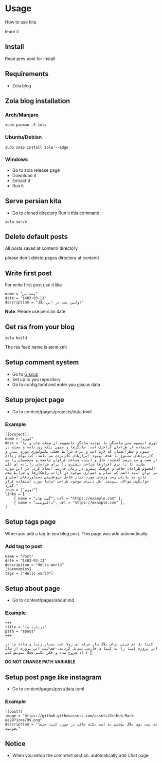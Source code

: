# Usage
How to use kita 

learn it

## Install
Read prev post for install
## Requirements
- Zola blog
## Zola blog installation
### Arch/Manjaro
```
sudo pacman -S zola
```
### Ubuntu/Debian
```
sudo snap install zola --edge
```
### Windows
- Go to zola release page
- Download it
- Extract it
- Run it
## Serve persian kita
- Go to cloned directory
Run it this command
```
zola serve
```
## Delete default posts
All posts saved at content/ directory

please don't delete pages directory at content/
## Write first post
For write first post use it like
```
name = "پست من"
date = "1403-03-13"
description = "اولین پست در این بلاگ"
```
**Note**: Please use persian date 
## Get rss from your blog
```
zola build
```
The rss feed name is atom.xml
## Setup comment system
- Go to [Giscus](https://giscus.app)
- Set up to you repository
- Go to config.toml and enter you giscus data
## Setup project page
- Go to content/pages/projects/data.toml
### Example
```
[[project]]
name = "لورم"
desc = "لورم ایپسوم متن ساختگی با تولید سادگی نامفهوم از صنعت چاپ و با استفاده از طراحان گرافیک است. چاپگرها و متون بلکه روزنامه و مجله در ستون و سطرآنچنان که لازم است و برای شرایط فعلی تکنولوژی مورد نیاز و کاربردهای متنوع با هدف بهبود ابزارهای کاربردی می باشد. کتابهای زیادی در شصت و سه درصد گذشته، حال و آینده شناخت فراوان جامعه و متخصصان را می طلبد تا با نرم افزارها شناخت بیشتری را برای طراحان رایانه ای علی الخصوص طراحان خلاقی و فرهنگ پیشرو در زبان فارسی ایجاد کرد. در این صورت می توان امید داشت که تمام و دشواری موجود در ارائه راهکارها و شرایط سخت تایپ به پایان رسد وزمان مورد نیاز شامل حروفچینی دستاوردهای اصلی و جوابگوی سوالات پیوسته اهل دنیای موجود طراحی اساسا مورد استفاده قرار گیرد."
tags = ["لورم"]
links = [
    { name = "گیت هاب", url = "https://example.com" },
    { name = "داکیومنت", url = "https://example.com" },
]
```
## Setup tags page
When you add a tag to you blog post. This page was add automatically
### Add tag to post
```
name = "Post"
date = "1403-03-13"
description = "Hello world"
[taxonomies]
tags = ["Hello world"]
```
## Setup about page
- Go to content/pages/about.md
### Example
```
+++
title = "درباره ما"
path = "about"
+++

کیتا یک تم چینی برای بلاگ ساز حرفه ای زولا است بسیار زیبا و ساده ما در این پروژه کیتا را به کیتا ی فارسی تبدیل کردیم. فعالیت این پروژه از سال ۱۴۰۳ شروع شده و فکر نکنم فعلا تمومش کنم 🤔
```
**DO NOT CHANGE PATH VARIABLE**
## Setup post page like instagram
- Go to content/pages/post/data.toml
### Example
```
[[post]]
image = "https://github.githubassets.com/assets/GitHub-Mark-ea2971cee799.png"
description = "یه پست توی بلاگ نوشتم به اسم نکته جالب در مورد کیتا حتما بخونید"
```
## Notice
- When you setup the comment section. automatically add Chat page